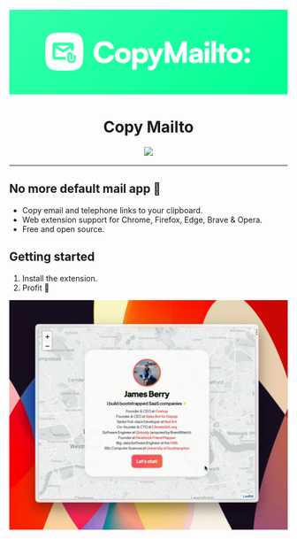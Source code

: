 ![copy-mailto](gh-assets/copy-mailto-gh.png)

<div align="center">
  <h1>Copy Mailto</h1>
  <a href="./LICENSE"><img src="https://img.shields.io/badge/license-MIT-black" /></a>
  <br />
  <hr />
</div>

## **No more default mail app** 🧩

- Copy email and telephone links to your clipboard.
- Web extension support for Chrome, Firefox, Edge, Brave & Opera.
- Free and open source.

## Getting started

1. Install the extension.
2. Profit 🤑

![Copy Mailto GIF](gh-assets/copy-mailto-gif.gif)
